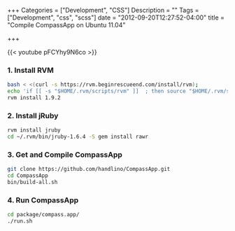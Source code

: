 +++
Categories = ["Development", "CSS"]
Description = ""
Tags = ["Development", "css", "scss"]
date = "2012-09-20T12:27:52-04:00"
title = "Compile CompassApp on Ubuntu 11.04"

+++

{{< youtube pFCYhy9N6co >}}

### 1. Install RVM

``` sh
bash < <(curl -s https://rvm.beginrescueend.com/install/rvm);
echo 'if [[ -s "$HOME/.rvm/scripts/rvm" ]]  ; then source "$HOME/.rvm/scripts/rvm" ; fi' > ~/.bashrc
rvm install 1.9.2
```

### 2. Install jRuby

``` sh
rvm install jruby
cd ~/.rvm/bin/jruby-1.6.4 -S gem install rawr
```

### 3. Get and Compile CompassApp

``` sh
git clone https://github.com/handlino/CompassApp.git
cd CompassApp
bin/build-all.sh
```

### 4. Run CompassApp

``` sh
cd package/compass.app/
./run.sh
```

